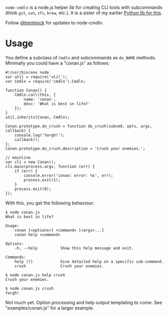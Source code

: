 `node-cmdln` is a node.js helper lib for creating CLI tools with subcommands
(think `git`, `svn`, `zfs`, `brew`, etc.). It is a sister of my earlier
[Python lib for this](https://github.com/trentm/cmdln).

Follow <a href="https://twitter.com/intent/user?screen_name=trentmick" target="_blank">@trentmick</a>
for updates to node-cmdln.


# Usage

You define a subclass of `Cmdln` and subcommands as `do_NAME` methods.
Minimally you could have a "conan.js" as follows:

    #!/usr/bin/env node
    var util = require('util');
    var Cmdln = require('cmdln').Cmdln;

    function Conan() {
        Cmdln.call(this, {
            name: 'conan',
            desc: 'What is best in life?'
        });
    }
    util.inherits(Conan, Cmdln);

    Conan.prototype.do_crush = function do_crush(subcmd, opts, args, callback) {
        console.log('Yargh!');
        callback();
    };
    Conan.prototype.do_crush.description = 'Crush your enemies.';

    // mainline
    var cli = new Conan();
    cli.main(process.argv, function (err) {
        if (err) {
            console.error('conan: error: %s', err);
            process.exit(1);
        }
        process.exit(0);
    });

With this, you get the following behaviour:

    $ node conan.js
    What is best in life?

    Usage:
        conan [<options>] <command> [<args>...]
        conan help <command>

    Options:
        -h, --help          Show this help message and exit.

    Commands:
        help (?)            Give detailed help on a specific sub-command.
        crush               Crush your enemies.

    $ node conan.js help crush
    Crush your enemies.

    $ node conan.js crush
    Yargh!

Not much yet. Option processing and help output templating to come. See
"examples/conan.js" for a larger example.
